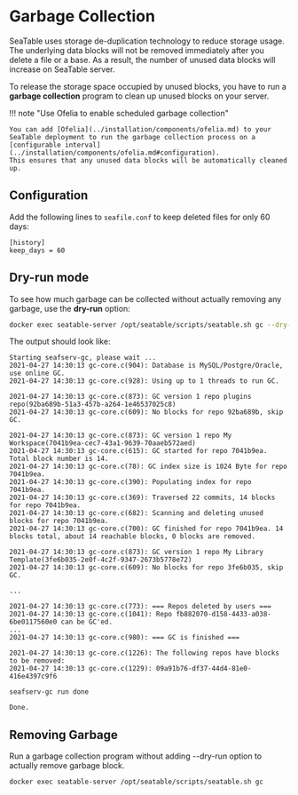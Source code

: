 # Garbage Collection

SeaTable uses storage de-duplication technology to reduce storage usage. The underlying data blocks will not be removed immediately after you delete a file or a base. As a result, the number of unused data blocks will increase on SeaTable server.

To release the storage space occupied by unused blocks, you have to run a **garbage collection** program to clean up unused blocks on your server.

!!! note "Use Ofelia to enable scheduled garbage collection"

    You can add [Ofelia](../installation/components/ofelia.md) to your SeaTable deployment to run the garbage collection process on a [configurable interval](../installation/components/ofelia.md#configuration).
    This ensures that any unused data blocks will be automatically cleaned up.

## Configuration

Add the following lines to `seafile.conf` to keep deleted files for only 60 days:

```
[history]
keep_days = 60
```

## Dry-run mode

To see how much garbage can be collected without actually removing any garbage, use the **dry-run** option:

```bash
docker exec seatable-server /opt/seatable/scripts/seatable.sh gc --dry-run
```

The output should look like:

```
Starting seafserv-gc, please wait ...
2021-04-27 14:30:13 gc-core.c(904): Database is MySQL/Postgre/Oracle, use online GC.
2021-04-27 14:30:13 gc-core.c(928): Using up to 1 threads to run GC.

2021-04-27 14:30:13 gc-core.c(873): GC version 1 repo plugins repo(92ba689b-51a3-457b-a264-1e46537025c8)
2021-04-27 14:30:13 gc-core.c(609): No blocks for repo 92ba689b, skip GC.

2021-04-27 14:30:13 gc-core.c(873): GC version 1 repo My Workspace(7041b9ea-cec7-43a1-9639-70aaeb572aed)
2021-04-27 14:30:13 gc-core.c(615): GC started for repo 7041b9ea. Total block number is 14.
2021-04-27 14:30:13 gc-core.c(78): GC index size is 1024 Byte for repo 7041b9ea.
2021-04-27 14:30:13 gc-core.c(390): Populating index for repo 7041b9ea.
2021-04-27 14:30:13 gc-core.c(369): Traversed 22 commits, 14 blocks for repo 7041b9ea.
2021-04-27 14:30:13 gc-core.c(682): Scanning and deleting unused blocks for repo 7041b9ea.
2021-04-27 14:30:13 gc-core.c(700): GC finished for repo 7041b9ea. 14 blocks total, about 14 reachable blocks, 0 blocks are removed.

2021-04-27 14:30:13 gc-core.c(873): GC version 1 repo My Library Template(3fe6b035-2e0f-4c2f-9347-2673b5778e72)
2021-04-27 14:30:13 gc-core.c(609): No blocks for repo 3fe6b035, skip GC.

...

2021-04-27 14:30:13 gc-core.c(773): === Repos deleted by users ===
2021-04-27 14:30:13 gc-core.c(1041): Repo fb882070-d158-4433-a038-6be0117560e0 can be GC'ed.
...
2021-04-27 14:30:13 gc-core.c(980): === GC is finished ===

2021-04-27 14:30:13 gc-core.c(1226): The following repos have blocks to be removed:
2021-04-27 14:30:13 gc-core.c(1229): 09a91b76-df37-44d4-81e0-416e4397c9f6

seafserv-gc run done

Done.
```

## Removing Garbage

Run a garbage collection program without adding --dry-run option to actually remove garbage block.

```
docker exec seatable-server /opt/seatable/scripts/seatable.sh gc
```
